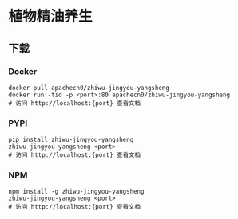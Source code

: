 # 植物精油养生

## 下载

### Docker

```
docker pull apachecn0/zhiwu-jingyou-yangsheng
docker run -tid -p <port>:80 apachecn0/zhiwu-jingyou-yangsheng
# 访问 http://localhost:{port} 查看文档
```

### PYPI

```
pip install zhiwu-jingyou-yangsheng
zhiwu-jingyou-yangsheng <port>
# 访问 http://localhost:{port} 查看文档
```

### NPM

```
npm install -g zhiwu-jingyou-yangsheng
zhiwu-jingyou-yangsheng <port>
# 访问 http://localhost:{port} 查看文档
```